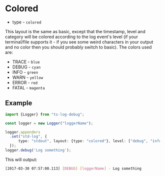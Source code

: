 # Colored

* type - `colored`

 This layout is the same as basic, except that the timestamp, level and category will be colored according to the log event's level (if your terminal/file supports it - if you see some weird characters in your output and no color then you should probably switch to basic). The colors used are:

* TRACE - `blue`
* DEBUG - `cyan`
* INFO - `green`
* WARN - `yellow`
* ERROR - `red`
* FATAL - `magenta`


## Example

```typescript
import {Logger} from "ts-log-debug";

const logger = new Logger("loggerName");

logger.appenders
  .set("std-log", {
      type: "stdout", layout: {type: "colored"}, level: ["debug", "info", "trace"]
  });
logger.debug('Log something');
```

This will output:

```bash
[2017-03-30 07:57:00.113] [DEBUG] [loggerName] - Log something
```
